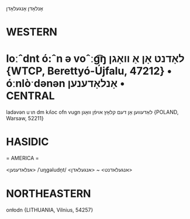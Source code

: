 אָנלאָדן
אָנגעלאָדן

WESTERN
========

loːˆdnt ó:ˆn ə voˆːg͡ŋ לאָדנט אָן אַ וואָגן {WTCP, Berettyó-Újfalu, 47212}
	•	óːnlòˑdənən אָנלאָדענען
	•	
CENTRAL
========

ladəvən uˑɩn dm kʎoc ofn vugn לאַדעווען אָן דעם קלאָץ אויפֿן וואָגן {POLAND, Warsaw, 52211}

HASIDIC
=======
= AMERICA = 

<אנלאדענען>
/ˈuŋgəludn̩t/ <אנגעלאדנט> ~ <אנגעלאדן>

NORTHEASTERN
==============

onɫodn {LITHUANIA, Vilnius, 54257}
